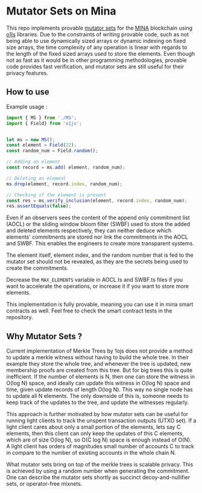 # Mutator Sets on Mina

This repo implements provable [mutator sets](https://eprint.iacr.org/2023/1208.pdf) for the [MINA](https://minaprotocol.com/) blockchain using [o1js](https://www.o1labs.org/o1js) libraries. Due to the constraints of writing provable code, such as not being able to use dynamically sized arrays or dynamic indexing on fixed size arrays, the time complexity of any operation is linear with regards to the length of the fixed sized arrays used to store the elements. Even though not as fast as it would be in other programming methodologies, provable code provides fast verification, and mutator sets are still useful for their privacy features.
## How to use
Example usage :
```ts
import { MS } from './MS';
import { Field} from 'o1js';


let ms = new MS();
const element = Field(22);
const random_num = Field.random();

// Adding an element 
const record = ms.add( element, random_num);

// Deleting an element
ms.drop(element, record.index, random_num);

// Checking if the element is present 
const res = ms.verify_inclusion(element, record.index, random_num);
res.assertEquals(false);
```
Even if an observers sees the content of the append only commitment list (AOCL) or the sliding window bloom filter (SWBF) used to store the added and deleted elements respectively, they can neither deduce which elements' commitments are stored nor link the commitments in the AOCL and SWBF. This enables the engineers to create more transparent systems.

The element itself, element index, and the random number that is fed to the mutator set should not be revealed, as they are the secrets being used to create the commitments.

Decrease the ```MAX_ELEMENTS``` variable in AOCL.ts and SWBF.ts files if you want to accelerate the operations, or increase it if you want to store more elements.

This implementation is fully provable, meaning you can use it in mina smart contracts as well. Feel free to check the smart contract tests in the repository.

## Why Mutator Sets ?

Current implementation of Merkle Trees by 1ojs does not provide a method to update a merkle witness without having to build the whole tree. In their example they store the whole tree, and whenever the tree is updated, new membership proofs are created from this tree. But for big trees this is quite inefficient. If the number of elements is N, then one can store the witness in O(log N) space, and ideally can update this witness in O(log N) space and time, given update records of length O(log N). This way no single node has to update all N elements. The only downside of this is, someone needs to keep track of the updates to the tree, and update the witnesses regularly.

This approach is further motivated by how mutator sets can be useful for running light clients to track the unspent transaction outputs (UTXO set). If a light client cares about only a small portion of the elements, lets say C elements, then this client can only keep the updates of this C elements, which are of size O(log N), so O(C log N) space is enough instead of O(N). A light client has orders of magnitudes small number of accounts  C to track in compare to the number of existing accounts in the whole chain N.

What mutator sets bring on top of the merkle trees is scalable privacy. This is achieved by using a random number when generating the commitment. One can describe the mutator sets shortly as succinct decoy-and-nullifier sets, or operator-free mixnets.


